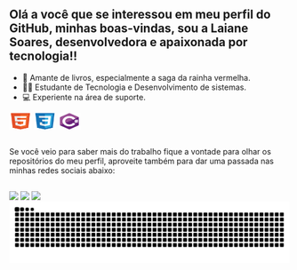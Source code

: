 ## Olá a você que se interessou em meu perfil do GitHub, minhas boas-vindas, sou a Laiane Soares, desenvolvedora e apaixonada por tecnologia!!

- 📕 Amante de livros, especialmente a saga da rainha vermelha.
- 👩‍🎓 Estudante de Tecnologia e Desenvolvimento de sistemas.
- 💻 Experiente na área de suporte.

<div style="display: inline_block">
  <img align="center" alt="HTML" height="30" width="40" src="https://raw.githubusercontent.com/devicons/devicon/master/icons/html5/html5-original.svg">
  <img align="center" alt="CSS" height="30" width="40" src="https://raw.githubusercontent.com/devicons/devicon/master/icons/css3/css3-original.svg">
  <img align="center" alt="Csharp" height="30" width="40" src="https://raw.githubusercontent.com/devicons/devicon/master/icons/csharp/csharp-original.svg">
</div><br>

Se você veio para saber mais do trabalho fique a vontade para olhar os repositórios do meu perfil, aproveite também para dar uma passada nas minhas redes sociais abaixo:

##
 
<div> 
  <a href="https://instagram.com/soares.laiii" target="_blank"><img src="https://img.shields.io/badge/-Instagram-%23E4405F?style=for-the-badge&logo=instagram&logoColor=white" target="_blank"></a>
  <a href = "mailto:lailaisoares1@gmail.com"><img src="https://img.shields.io/badge/-Gmail-%23333?style=for-the-badge&logo=gmail&logoColor=white" target="_blank"></a>
  <a href="https://www.linkedin.com/in/laiane-s-7b27b01a2" target="_blank"><img src="https://img.shields.io/badge/-LinkedIn-%230077B5?style=for-the-badge&logo=linkedin&logoColor=white" target="_blank"></a> 
</div>

<picture>
  <source media="(prefers-color-scheme: dark)" srcset="https://raw.githubusercontent.com/SoaresLai/SoaresLai/output/github-contribution-grid-snake-dark.svg">
  <source media="(prefers-color-scheme: light)" srcset="https://raw.githubusercontent.com/SoaresLai/SoaresLai/output/github-contribution-grid-snake.svg">
  <img alt="github contribution grid snake animation" src="https://raw.githubusercontent.com/SoaresLai/SoaresLai/output/github-contribution-grid-snake.svg">
</picture>
